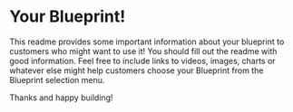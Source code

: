 
# Your Blueprint!

This readme provides some important information about your blueprint to customers 
who might want to use it! You should fill out the readme with good information. 
Feel free to include links to videos, images, charts or whatever else might help 
customers choose your Blueprint from the Blueprint selection menu.

Thanks and happy building!

